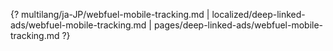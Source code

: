 {? multilang/ja-JP/webfuel-mobile-tracking.md | localized/deep-linked-ads/webfuel-mobile-tracking.md | pages/deep-linked-ads/webfuel-mobile-tracking.md ?}
